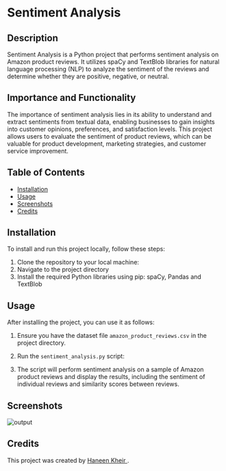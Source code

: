 # Sentiment Analysis

## Description

Sentiment Analysis is a Python project that performs sentiment analysis on Amazon product reviews. It utilizes spaCy and TextBlob libraries for natural language processing (NLP) to analyze the sentiment of the reviews and determine whether they are positive, negative, or neutral.

## Importance and Functionality

The importance of sentiment analysis lies in its ability to understand and extract sentiments from textual data, enabling businesses to gain insights into customer opinions, preferences, and satisfaction levels. This project allows users to evaluate the sentiment of product reviews, which can be valuable for product development, marketing strategies, and customer service improvement.

## Table of Contents

- [Installation](#installation)
- [Usage](#usage)
- [Screenshots](#screenshots)
- [Credits](#credits)

## Installation

To install and run this project locally, follow these steps:

1. Clone the repository to your local machine:
2. Navigate to the project directory
3. Install the required Python libraries using pip: spaCy, Pandas and TextBlob

## Usage

After installing the project, you can use it as follows:

1. Ensure you have the dataset file `amazon_product_reviews.csv` in the project directory.

2. Run the `sentiment_analysis.py` script:

3. The script will perform sentiment analysis on a sample of Amazon product reviews and display the results, including the sentiment of individual reviews and similarity scores between reviews.

## Screenshots

![output](finalCapstone/sentiment_analysis_output.png)
## Credits

This project was created by [Haneen Kheir ](https://github.com/haneenkheir). 


